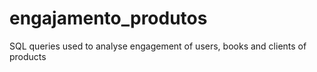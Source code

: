 # engajamento_produtos
SQL queries used to analyse engagement of users, books and clients of products
